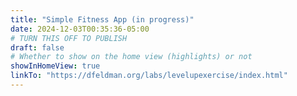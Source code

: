 ```yaml
---
title: "Simple Fitness App (in progress)"
date: 2024-12-03T00:35:36-05:00
# TURN THIS OFF TO PUBLISH
draft: false
# Whether to show on the home view (highlights) or not
showInHomeView: true
linkTo: "https://dfeldman.org/labs/levelupexercise/index.html"
---
```

